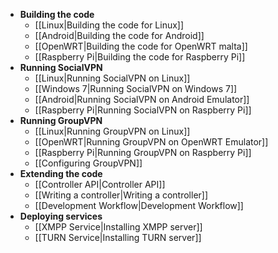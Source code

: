 * **Building the code**
    * [[Linux|Building the code for Linux]]
    * [[Android|Building the code for Android]]
    * [[OpenWRT|Building the code for OpenWRT malta]]
    * [[Raspberry Pi|Building the code for Raspberry Pi]]
* **Running SocialVPN**
    * [[Linux|Running SocialVPN on Linux]]
    * [[Windows 7|Running SocialVPN on Windows 7]]
    * [[Android|Running SocialVPN on Android Emulator]]
    * [[Raspberry Pi|Running SocialVPN on Raspberry Pi]]
* **Running GroupVPN**
    * [[Linux|Running GroupVPN on Linux]]
    * [[OpenWRT|Running GroupVPN on OpenWRT Emulator]]
    * [[Raspberry Pi|Running GroupVPN on Raspberry Pi]]
    * [[Configuring GroupVPN]]
* **Extending the code**
    * [[Controller API|Controller API]]
    * [[Writing a controller|Writing a controller]]
    * [[Development Workflow|Development Workflow]]
* **Deploying services**
    * [[XMPP Service|Installing XMPP server]]
    * [[TURN Service|Installing TURN server]]

